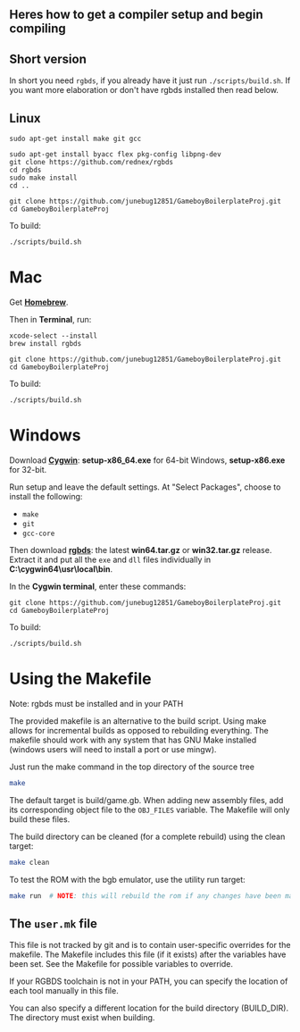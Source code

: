 ## Heres how to get a compiler setup and begin compiling

## Short version

In short you need `rgbds`, if you already have it just run `./scripts/build.sh`. 
If you want more elaboration or don't have rgbds installed then read below.

## Linux

	sudo apt-get install make git gcc

	sudo apt-get install byacc flex pkg-config libpng-dev
	git clone https://github.com/rednex/rgbds
	cd rgbds
	sudo make install
	cd ..

	git clone https://github.com/junebug12851/GameboyBoilerplateProj.git
	cd GameboyBoilerplateProj

To build:

	./scripts/build.sh

# Mac

Get [**Homebrew**](http://brew.sh/).

Then in **Terminal**, run:

	xcode-select --install
	brew install rgbds

	git clone https://github.com/junebug12851/GameboyBoilerplateProj.git
	cd GameboyBoilerplateProj

To build:

	./scripts/build.sh

# Windows

Download [**Cygwin**](http://cygwin.com/install.html): **setup-x86_64.exe** for 64-bit Windows, **setup-x86.exe** for 32-bit.

Run setup and leave the default settings. At "Select Packages", choose to install the following:

- `make`
- `git`
- `gcc-core`

Then download [**rgbds**](https://github.com/rednex/rgbds/releases/): the latest **win64.tar.gz** or **win32.tar.gz** release. Extract it and put all the `exe` and `dll` files individually in **C:\cygwin64\usr\local\bin**.

In the **Cygwin terminal**, enter these commands:

	git clone https://github.com/junebug12851/GameboyBoilerplateProj.git
	cd GameboyBoilerplateProj

To build:

	./scripts/build.sh

# Using the Makefile

Note: rgbds must be installed and in your PATH

The provided makefile is an alternative to the build script. Using make allows
for incremental builds as opposed to rebuilding everything. The makefile should
work with any system that has GNU Make installed (windows users will need to
install a port or use mingw).

Just run the make command in the top directory of the source tree
```sh
make
```

The default target is build/game.gb. When adding new assembly files, add its
corresponding object file to the `OBJ_FILES` variable. The Makefile will only
build these files.

The build directory can be cleaned (for a complete rebuild) using the clean
target:
```sh
make clean
```

To test the ROM with the bgb emulator, use the utility run target:
```sh
make run  # NOTE: this will rebuild the rom if any changes have been made
```

## The `user.mk` file

This file is not tracked by git and is to contain user-specific overrides for
the makefile. The Makefile includes this file (if it exists) after the
variables have been set. See the Makefile for possible variables to override.

If your RGBDS toolchain is not in your PATH, you can specify the
location of each tool manually in this file.

You can also specify a different location for the build directory (BUILD_DIR).
The directory must exist when building.

